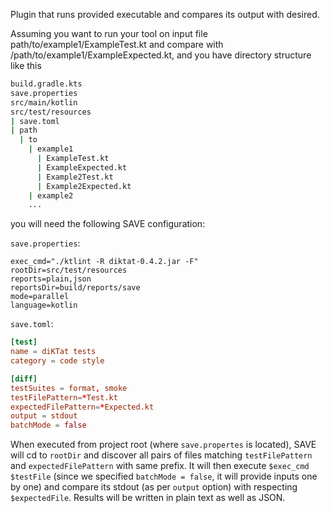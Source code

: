 Plugin that runs provided executable and compares its output with desired.

Assuming you want to run your tool on input file path/to/example1/ExampleTest.kt and compare with /path/to/example1/ExampleExpected.kt,
and you have directory structure like this
```bash
build.gradle.kts
save.properties
src/main/kotlin
src/test/resources
| save.toml
| path
  | to
    | example1
      | ExampleTest.kt
      | ExampleExpected.kt
      | Example2Test.kt
      | Example2Expected.kt
    | example2
    ...
```
you will need the following SAVE configuration:

`save.properties`:
```properties
exec_cmd="./ktlint -R diktat-0.4.2.jar -F"
rootDir=src/test/resources
reports=plain,json
reportsDir=build/reports/save
mode=parallel
language=kotlin
```

`save.toml`:
```toml
[test]
name = diKTat tests
category = code style

[diff]
testSuites = format, smoke
testFilePattern=*Test.kt
expectedFilePattern=*Expected.kt
output = stdout
batchMode = false
```

When executed from project root (where `save.propertes` is located), SAVE will cd to `rootDir` and discover all pairs of files
matching `testFilePattern` and `expectedFilePattern` with same prefix. It will then execute `$exec_cmd $testFile` (since we specified
`batchMode = false`, it will provide inputs one by one) and compare its stdout (as per `output` option) with respecting `$expectedFile`.
Results will be written in plain text as well as JSON.